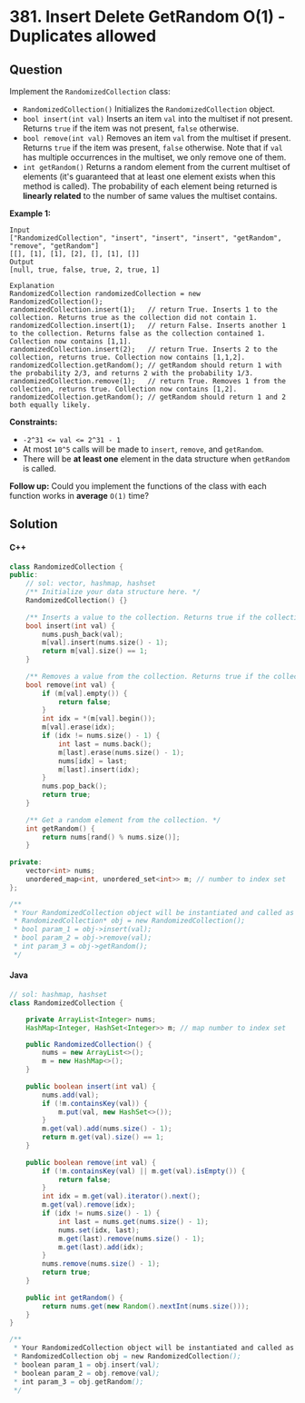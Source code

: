 # 381. Insert Delete GetRandom O(1) - Duplicates allowed

## Question

Implement the `RandomizedCollection` class:

* `RandomizedCollection()` Initializes the `RandomizedCollection` object.
* `bool insert(int val)` Inserts an item `val` into the multiset if not present. Returns `true` if the item was not present, `false` otherwise.
* `bool remove(int val)` Removes an item `val` from the multiset if present. Returns `true` if the item was present, `false` otherwise. Note that if `val` has multiple occurrences in the multiset, we only remove one of them.
* `int getRandom()` Returns a random element from the current multiset of elements (it's guaranteed that at least one element exists when this method is called). The probability of each element being returned is **linearly related** to the number of same values the multiset contains.

**Example 1:**

```
Input
["RandomizedCollection", "insert", "insert", "insert", "getRandom", "remove", "getRandom"]
[[], [1], [1], [2], [], [1], []]
Output
[null, true, false, true, 2, true, 1]

Explanation
RandomizedCollection randomizedCollection = new RandomizedCollection();
randomizedCollection.insert(1);   // return True. Inserts 1 to the collection. Returns true as the collection did not contain 1.
randomizedCollection.insert(1);   // return False. Inserts another 1 to the collection. Returns false as the collection contained 1. Collection now contains [1,1].
randomizedCollection.insert(2);   // return True. Inserts 2 to the collection, returns true. Collection now contains [1,1,2].
randomizedCollection.getRandom(); // getRandom should return 1 with the probability 2/3, and returns 2 with the probability 1/3.
randomizedCollection.remove(1);   // return True. Removes 1 from the collection, returns true. Collection now contains [1,2].
randomizedCollection.getRandom(); // getRandom should return 1 and 2 both equally likely.
```

**Constraints:**

* `-2^31 <= val <= 2^31 - 1`
* At most `10^5` calls will be made to `insert`, `remove`, and `getRandom`.
* There will be **at least one** element in the data structure when `getRandom` is called.

**Follow up:** Could you implement the functions of the class with each function works in **average** `O(1)` time?

## Solution

#### C++

```cpp
class RandomizedCollection {
public:
    // sol: vector, hashmap, hashset
    /** Initialize your data structure here. */
    RandomizedCollection() {}
    
    /** Inserts a value to the collection. Returns true if the collection did not already contain the specified element. */
    bool insert(int val) {
        nums.push_back(val);
        m[val].insert(nums.size() - 1);
        return m[val].size() == 1;
    }
    
    /** Removes a value from the collection. Returns true if the collection contained the specified element. */
    bool remove(int val) {
        if (m[val].empty()) {
            return false;
        }
        int idx = *(m[val].begin());
        m[val].erase(idx);
        if (idx != nums.size() - 1) {
            int last = nums.back();
            m[last].erase(nums.size() - 1);
            nums[idx] = last;
            m[last].insert(idx);
        }
        nums.pop_back();
        return true;
    }
    
    /** Get a random element from the collection. */
    int getRandom() {
        return nums[rand() % nums.size()];
    }
    
private:
    vector<int> nums;
    unordered_map<int, unordered_set<int>> m; // number to index set
};

/**
 * Your RandomizedCollection object will be instantiated and called as such:
 * RandomizedCollection* obj = new RandomizedCollection();
 * bool param_1 = obj->insert(val);
 * bool param_2 = obj->remove(val);
 * int param_3 = obj->getRandom();
 */
```

#### Java

```java
// sol: hashmap, hashset
class RandomizedCollection {

    private ArrayList<Integer> nums;
    HashMap<Integer, HashSet<Integer>> m; // map number to index set

    public RandomizedCollection() {
        nums = new ArrayList<>();
        m = new HashMap<>();
    }
    
    public boolean insert(int val) {
        nums.add(val);
        if (!m.containsKey(val)) {
            m.put(val, new HashSet<>());
        }
        m.get(val).add(nums.size() - 1);
        return m.get(val).size() == 1;
    }
    
    public boolean remove(int val) {
        if (!m.containsKey(val) || m.get(val).isEmpty()) {
            return false;
        }
        int idx = m.get(val).iterator().next();
        m.get(val).remove(idx);
        if (idx != nums.size() - 1) {
            int last = nums.get(nums.size() - 1);
            nums.set(idx, last);
            m.get(last).remove(nums.size() - 1);
            m.get(last).add(idx);
        }
        nums.remove(nums.size() - 1);
        return true;
    }
    
    public int getRandom() {
        return nums.get(new Random().nextInt(nums.size()));
    }
}

/**
 * Your RandomizedCollection object will be instantiated and called as such:
 * RandomizedCollection obj = new RandomizedCollection();
 * boolean param_1 = obj.insert(val);
 * boolean param_2 = obj.remove(val);
 * int param_3 = obj.getRandom();
 */
```

